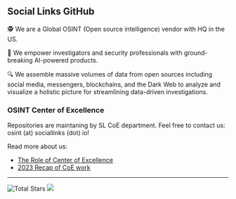 ## Social Links GitHub

🕵️ We are a Global OSINT (Open source intelligence) vendor with HQ in the US.

🚀 We empower investigators and security professionals with ground-breaking AI-powered products.

🔍 We assemble massive volumes of data from open sources including social media, messengers, blockchains,
and the Dark Web to analyze and visualize a holistic picture for streamlining data-driven investigations.

### OSINT Center of Excellence

Repositories are maintaning by SL CoE department. Feel free to contact us: osint (at) sociallinks (dot) io!

Read more about us:
- [The Role of Center of Excellence](https://blog.sociallinks.io/center-of-excellence-column-the-role-of-the-center-of-excellence/)
- [2023 Recap of CoE work](https://soxoj.substack.com/p/2023-osint-recap-center-of-excellence)

---

<img src="https://img.shields.io/github/stars/SocialLinks-IO?label=stars" alt="Total Stars"> <img src="http://views.whatilearened.today/views/github/SocialLinks-IO/views.svg"/>
